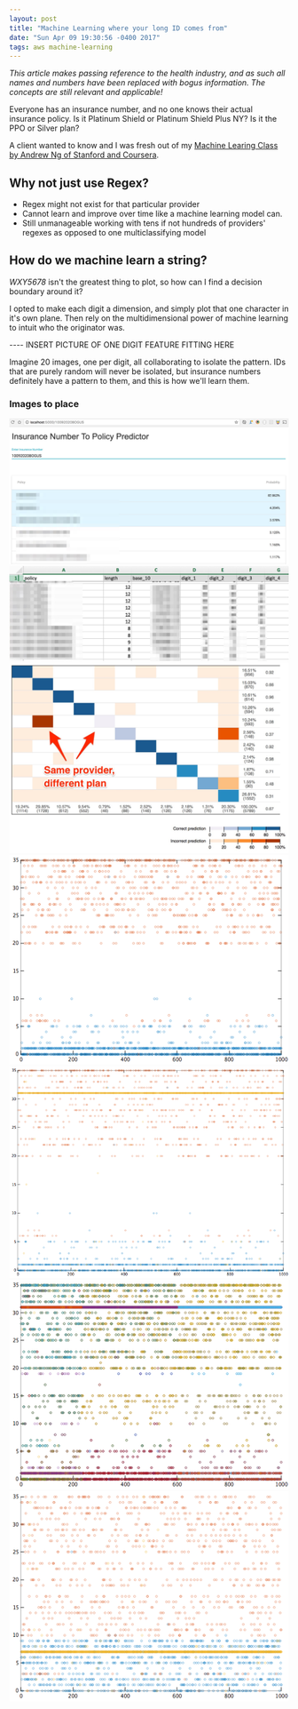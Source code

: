 ```yaml
---
layout: post
title: "Machine Learning where your long ID comes from"
date: "Sun Apr 09 19:30:56 -0400 2017"
tags: aws machine-learning
---
```


_This article makes passing reference to the health industry, and as such
all names and numbers have been replaced with bogus information. The concepts
are still relevant and applicable!_

Everyone has an insurance number, and no one knows their actual insurance policy.
Is it Platinum Shield or Platinum Shield Plus NY? Is it the PPO or Silver plan?

A client wanted to know and I was fresh out of my [Machine Learing Class by
Andrew Ng of Stanford and Coursera](https://www.coursera.org/learn/machine-learning).

## Why not just use Regex?

- Regex might not exist for that particular provider
- Cannot learn and improve over time like a machine learning model can.
- Still unmanageable working with tens if not hundreds of providers' regexes
as opposed to one multiclassifying model


## How do we machine learn a string?

*WXY5678* isn't the greatest thing to plot, so how can I find a decision
boundary around it?

I opted to make each digit a dimension, and simply plot that one character in
it's own plane. Then rely on the multidimensional power of machine learning
to intuit who the originator was.

---- INSERT PICTURE OF ONE DIGIT FEATURE FITTING HERE

Imagine 20 images, one per digit, all collaborating to isolate the pattern.
IDs that are purely random will never be isolated, but insurance numbers definitely
have a pattern to them, and this is how we'll learn them.

### Images to place

![Prediction Searcher](/public/images/machine-learning-ids/Parachute_Policy_Predictor.jpg)
![Features Spreadsheet](/public/images/machine-learning-ids/ParachuteInsuranceNumbersExpandedFeatureList.jpg)
![Heat Map](/public/images/machine-learning-ids/PredictionHeatMap.jpg)
![First Digit - Two](/public/images/machine-learning-ids/firstDigitTwoPolicies.png)
![First Digit - Three](/public/images/machine-learning-ids/firstDigitThreePolicies.png)
![First Digit - Many](/public/images/machine-learning-ids/firstDigitManyPolicies.png)
![Second Digit - Three](/public/images/machine-learning-ids/secondDigitThreePolicies.png)
